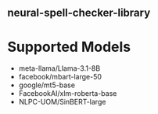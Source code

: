 ## neural-spell-checker-library

# Supported Models
- meta-llama/Llama-3.1-8B
- facebook/mbart-large-50
- google/mt5-base
- FacebookAI/xlm-roberta-base
- NLPC-UOM/SinBERT-large
